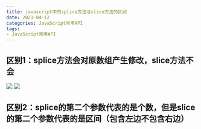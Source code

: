 ```yaml
---
title: javascript中的splice方法与slice方法的区别
date: 2021-04-12
categories: JavaScript常用API
tags: 
- JavaScript常用API
---
```

## 区别1：splice方法会对原数组产生修改，slice方法不会
![](https://img-blog.csdnimg.cn/img_convert/74962f02c1fd0f4cbf560556a2ee2833.png)
![](https://img-blog.csdnimg.cn/img_convert/e812337b12120b37e12156dcb9380e40.png)

## 区别2：splice的第二个参数代表的是个数，但是slice的第二个参数代表的是区间（包含左边不包含右边）
